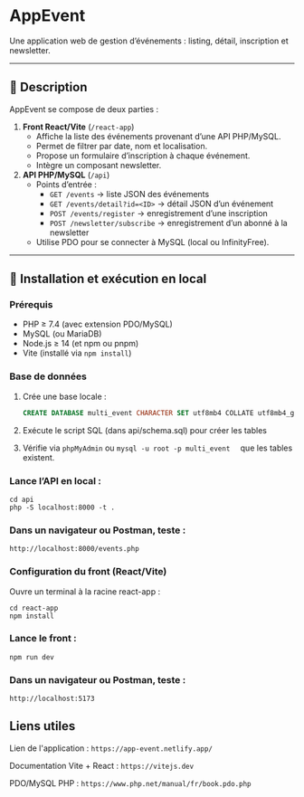 # AppEvent

Une application web de gestion d’événements : listing, détail, inscription et newsletter.

---

## 📝 Description

AppEvent se compose de deux parties :
1. **Front React/Vite** (`/react-app`)  
   - Affiche la liste des événements provenant d’une API PHP/MySQL.
   - Permet de filtrer par date, nom et localisation.
   - Propose un formulaire d’inscription à chaque événement.
   - Intègre un composant newsletter.
2. **API PHP/MySQL** (`/api`)  
   - Points d’entrée :  
     - `GET /events` → liste JSON des événements  
     - `GET /events/detail?id=<ID>` → détail JSON d’un événement  
     - `POST /events/register` → enregistrement d’une inscription  
     - `POST /newsletter/subscribe` → enregistrement d’un abonné à la newsletter  
   - Utilise PDO pour se connecter à MySQL (local ou InfinityFree).

---

## 🚀 Installation et exécution en local

### Prérequis

- PHP ≥ 7.4 (avec extension PDO/MySQL)
- MySQL (ou MariaDB)
- Node.js ≥ 14  (et npm ou pnpm)
- Vite (installé via `npm install`)

### Base de données

1. Crée une base locale :
   ```sql
   CREATE DATABASE multi_event CHARACTER SET utf8mb4 COLLATE utf8mb4_general_ci;
   ```
2. Exécute le script SQL (dans api/schema.sql) pour créer les tables 

3. Vérifie via ```phpMyAdmin``` ou ``` mysql -u root -p multi_event   ``` que les tables existent.

### Lance l’API en local :
```
cd api
php -S localhost:8000 -t .
```

### Dans un navigateur ou Postman, teste :

``` http://localhost:8000/events.php ```

### Configuration du front (React/Vite)
Ouvre un terminal à la racine react-app :
```
cd react-app
npm install
``` 

### Lance le front :
```
npm run dev
```

### Dans un navigateur ou Postman, teste :
```
http://localhost:5173 
```
## Liens utiles
Lien de l'application : ```https://app-event.netlify.app/```

Documentation Vite + React : ```https://vitejs.dev```

PDO/MySQL PHP : ```https://www.php.net/manual/fr/book.pdo.php```
